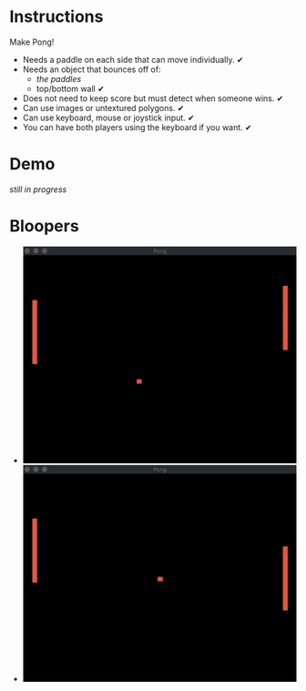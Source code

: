 # Instructions
Make Pong!
- Needs a paddle on each side that can move individually. ✔ 
- Needs an object that bounces off of:
  - *the paddles*
  - top/bottom wall  ✔ 
- Does not need to keep score but must detect when someone wins.  ✔ 
- Can use images or untextured polygons. ✔ 
- Can use keyboard, mouse or joystick input.  ✔ 
- You can have both players using the keyboard if you want. ✔ 

# Demo
*still in progress*

# Bloopers
- ![blooper-1](https://raw.githubusercontent.com/mkarroqe/CS3113/master/Pong/blooper-1.gif)
- ![inprog](https://raw.githubusercontent.com/mkarroqe/CS3113/master/Pong/demo-inprog.gif)

